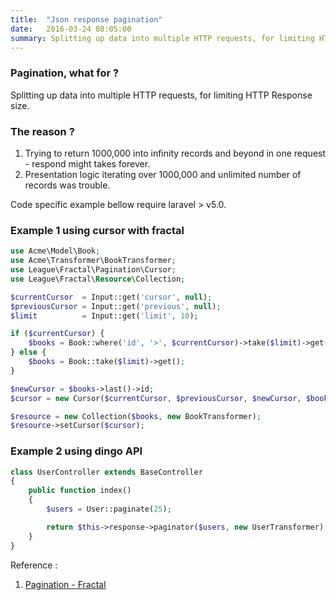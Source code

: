 ```yaml
---
title:  "Json response pagination"
date:   2016-03-24 08:05:00
summary: Splitting up data into multiple HTTP requests, for limiting HTTP Response size.
---
```


### Pagination, what for ?
Splitting up data into multiple HTTP requests, for limiting HTTP Response size.

### The reason ?

1. Trying to return 1000,000 into infinity records and beyond in one request - respond might takes forever.
2. Presentation logic iterating over 1000,000 and unlimited number of records was trouble.

Code specific example bellow require laravel > v5.0.

### Example 1 using cursor with fractal

```php
use Acme\Model\Book;
use Acme\Transformer\BookTransformer;
use League\Fractal\Pagination\Cursor;
use League\Fractal\Resource\Collection;

$currentCursor  = Input::get('cursor', null);
$previousCursor = Input::get('previous', null);
$limit          = Input::get('limit', 10);

if ($currentCursor) {
    $books = Book::where('id', '>', $currentCursor)->take($limit)->get();
} else {
    $books = Book::take($limit)->get();
}

$newCursor = $books->last()->id;
$cursor = new Cursor($currentCursor, $previousCursor, $newCursor, $books->count());

$resource = new Collection($books, new BookTransformer);
$resource->setCursor($cursor);
```

### Example 2 using dingo API

```php
class UserController extends BaseController
{
    public function index()
    {
        $users = User::paginate(25);

        return $this->response->paginator($users, new UserTransformer);
    }
}
```

Reference :

1. [Pagination - Fractal](https://fractal.thephpleague.com/pagination/)